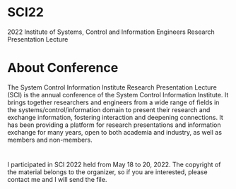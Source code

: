 # SCI22
2022 Institute of Systems, Control and Information Engineers Research Presentation Lecture

# About Conference
The System Control Information Institute Research Presentation Lecture (SCI) is the annual conference of the System Control Information Institute. It brings together researchers and engineers from a wide range of fields in the systems/control/information domain to present their research and exchange information, fostering interaction and deepening connections. It has been providing a platform for research presentations and information exchange for many years, open to both academia and industry, as well as members and non-members.

#
I participated in SCI 2022 held from May 18 to 20, 2022. The copyright of the material belongs to the organizer, so if you are interested, please contact me and I will send the file. 
